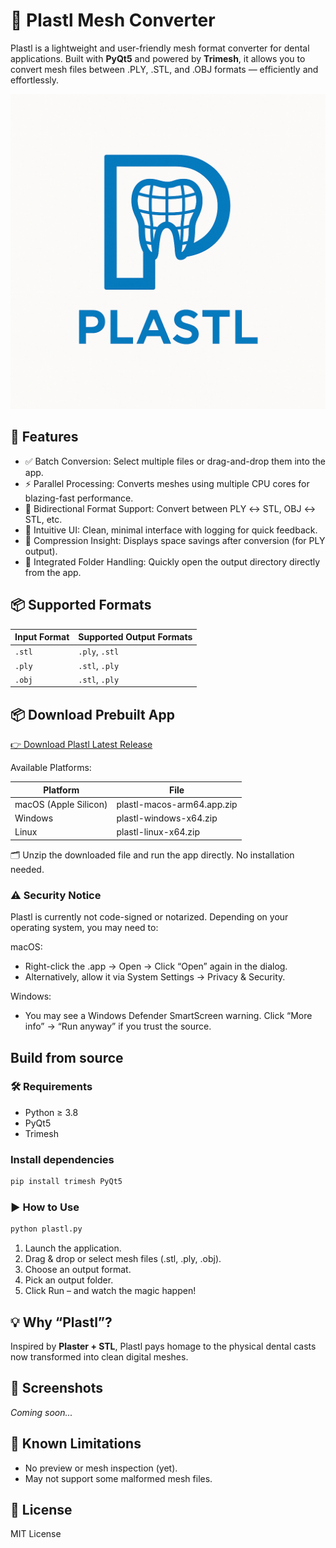 # 🦷 Plastl Mesh Converter

Plastl is a lightweight and user-friendly mesh format converter for dental applications. Built with **PyQt5** and powered by **Trimesh**, it allows you to convert mesh files between .PLY, .STL, and .OBJ formats — efficiently and effortlessly.

<p align="center">
  <img src="./assets/readme.png" alt="Plastl" width="600"/>
</p>

## 🚀 Features

- ✅ Batch Conversion: Select multiple files or drag-and-drop them into the app.
- ⚡ Parallel Processing: Converts meshes using multiple CPU cores for blazing-fast performance.
- 🔁 Bidirectional Format Support: Convert between PLY ↔ STL, OBJ ↔ STL, etc.
- 🧾 Intuitive UI: Clean, minimal interface with logging for quick feedback.
- 💾 Compression Insight: Displays space savings after conversion (for PLY output).
- 📂 Integrated Folder Handling: Quickly open the output directory directly from the app.

## 📦 Supported Formats

| Input Format | Supported Output Formats |
| ------------ | ------------------------ |
| `.stl`       | `.ply`, `.stl`           |
| `.ply`       | `.stl`, `.ply`           |
| `.obj`       | `.stl`, `.ply`           |

## 📦 Download Prebuilt App

[👉 Download Plastl Latest Release](https://github.com/thangngoc89/plastl/releases/latest)

Available Platforms:

| Platform              | File                       |
| --------------------- | -------------------------- |
| macOS (Apple Silicon) | plastl-macos-arm64.app.zip |
| Windows               | plastl-windows-x64.zip     |
| Linux                 | plastl-linux-x64.zip       |

🗂 Unzip the downloaded file and run the app directly. No installation needed.

### ⚠️ Security Notice

Plastl is currently not code-signed or notarized. Depending on your operating system, you may need to:

macOS:

- Right-click the .app → Open → Click “Open” again in the dialog.
- Alternatively, allow it via System Settings → Privacy & Security.

Windows:

- You may see a Windows Defender SmartScreen warning. Click “More info” → “Run anyway” if you trust the source.

## Build from source

### 🛠 Requirements

- Python ≥ 3.8
- PyQt5
- Trimesh

### Install dependencies

```bash
pip install trimesh PyQt5
```

### ▶️ How to Use

```bash
python plastl.py
```

1. Launch the application.
2. Drag & drop or select mesh files (.stl, .ply, .obj).
3. Choose an output format.
4. Pick an output folder.
5. Click Run – and watch the magic happen!

## 💡 Why “Plastl”?

Inspired by **Plaster + STL**, Plastl pays homage to the physical dental casts now transformed into clean digital meshes.

## 📸 Screenshots

_Coming soon..._

## 🧪 Known Limitations

- No preview or mesh inspection (yet).
- May not support some malformed mesh files.

## 📜 License

MIT License
